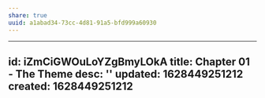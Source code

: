 ```yaml
---
share: true
uuid: a1abad34-73cc-4d81-91a5-bfd999a60930
---
```

---
id: iZmCiGWOuLoYZgBmyLOkA
title: Chapter 01 - The Theme
desc: ''
updated: 1628449251212
created: 1628449251212
---

